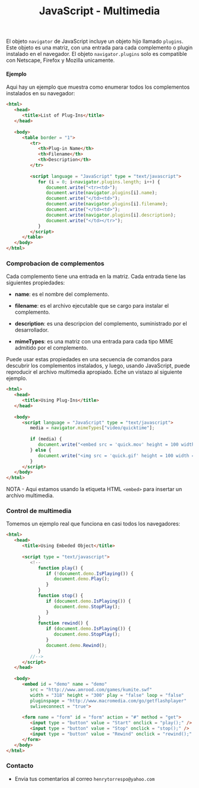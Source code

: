 ﻿---
title: JavaScript - Multimedia
description: El objeto navigator de  JavaScript incluye un objeto hijo que se llama complementos. Este objeto es basicamente una matriz, con una entrada para cada complemento instalado en el navegador.
categories: 
  - Blog
  - Javascript
comments: true
---

El objeto `navigator` de JavaScript incluye un objeto hijo llamado `plugins`. Este objeto es una matriz, con una entrada para cada complemento  o plugin instalado en el navegador. El objeto `navigator.plugins` solo es compatible con Netscape, Firefox y Mozilla unicamente.

#### Ejemplo

Aqui hay un ejemplo que muestra como enumerar todos los complementos instalados en su navegador:

```html
<html>
   <head>
      <title>List of Plug-Ins</title>
   </head>
   
   <body>
      <table border = "1">
         <tr>
            <th>Plug-in Name</th>
            <th>Filename</th>
            <th>Description</th>
         </tr>
         
         <script language = "JavaScript" type = "text/javascript">
            for (i = 0; i<navigator.plugins.length; i++) {
               document.write("<tr><td>");
               document.write(navigator.plugins[i].name);
               document.write("</td><td>");
               document.write(navigator.plugins[i].filename);
               document.write("</td><td>");
               document.write(navigator.plugins[i].description);
               document.write("</td></tr>");
            }
         </script>
      </table>      
   </body>
</html>
```

### Comprobacion de complementos

Cada complemento tiene una entrada en la matriz. Cada entrada tiene las siguientes propiedades:

- **name**: es el nombre del complemento.

- **filename**: es el archivo ejecutable que se cargo para instalar el complemento.

- **description**: es una descripcion del complemento, suministrado por el desarrollador.

- **mimeTypes**: es una matriz con una entrada para cada tipo MIME admitido por el complemento.

Puede usar estas propiedades en una secuencia de comandos para descubrir los complementos instalados, y luego, usando JavaScript, puede reproducir el archivo multimedia apropiado. Eche un vistazo al siguiente ejemplo.

```html
<html>   
   <head>
      <title>Using Plug-Ins</title>
   </head>
   
   <body>   
      <script language = "JavaScript" type = "text/javascript">
         media = navigator.mimeTypes["video/quicktime"];
         
         if (media) {
            document.write("<embed src = 'quick.mov' height = 100 width = 100>");
         } else {
            document.write("<img src = 'quick.gif' height = 100 width = 100>");
         }
      </script>      
   </body>
</html>
```

NOTA - Aqui estamos usando la etiqueta HTML `<embed>` para insertar un archivo multimedia.

### Control de multimedia

Tomemos un ejemplo real que funciona en casi todos los navegadores:

```html
<html>   
   <head>
      <title>Using Embeded Object</title>
      
      <script type = "text/javascript">
         <!--
            function play() {
               if (!document.demo.IsPlaying()) {
                  document.demo.Play();
               }
            }
            function stop() {
               if (document.demo.IsPlaying()) {
                  document.demo.StopPlay();
               }
            }
            function rewind() {
               if (document.demo.IsPlaying()) {
                  document.demo.StopPlay();
               }
               document.demo.Rewind();
            }
         //-->
      </script>
   </head>
   
   <body>      
      <embed id = "demo" name = "demo"
         src = "http://www.amrood.com/games/kumite.swf"
         width = "318" height = "300" play = "false" loop = "false"
         pluginspage = "http://www.macromedia.com/go/getflashplayer"
         swliveconnect = "true">
      
      <form name = "form" id = "form" action = "#" method = "get">
         <input type = "button" value = "Start" onclick = "play();" />
         <input type = "button" value = "Stop" onclick = "stop();" />
         <input type = "button" value = "Rewind" onclick = "rewind();" />
      </form>      
   </body>
</html>
```

### Contacto

- Envia tus comentarios al correo `henrytorrespo@yahoo.com`
